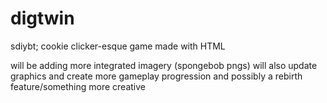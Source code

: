 # digtwin
sdiybt; cookie clicker-esque game made with HTML

will be adding more integrated imagery (spongebob pngs)
will also update graphics and create more gameplay progression and possibly a rebirth feature/something more creative
